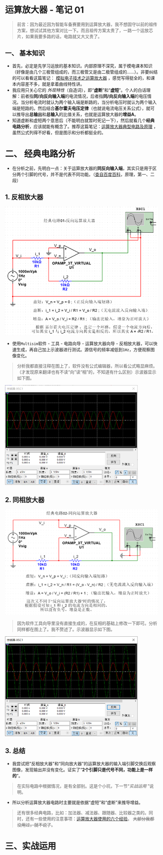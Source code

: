# 运算放大器 - 笔记 01

> 前言：因为最近因为智能车备赛要用到运算放大器，我不想固守以前的祖传方案，想试试其他方案对比一下。而且祖传方案太贵了，一路一个运放芯片，如果我要多路的话，电路就又大又贵了。



## 一、 基本知识

- 首先，必定是先学习运放的基本知识。内部原理不深究，属于模电课本知识（好像是由几个三极管组成的，而三极管又是由二极管组成的……）。非要纠结的可以看看这篇笔记：  [模拟电子技术之运算放大器](https://blog.csdn.net/zbp_12138/article/details/106568446)  ，感觉写得挺全的，和课本内容差不多，就是拿着曲线特性讲。
- 我应用只关心它的 *外现特性*（自造词），即“**虚断**”和“**虚短**”。个人的白话理解：前者指**同/向反向输入端**的电流情况，后者指**同/向反向输入端**的电压情况。当分析电流时就认为两个输入端是断路的，当分析电压时就认为两个输入端是短路的。然后结合**基尔霍夫电压定律**（也就说电流电压关系公式），就可以推导出**总输出**和**总输入**的比值关系，也就是运算放大器的**增益A**。
- 知道虚断和虚短两个意思后（不能明白就暂时死记一下），然后就看几个**经典电路分析**，应该就能有概念了。推荐这篇笔记：[运算放大器典型电路及原理](https://blog.csdn.net/qq_41069421/article/details/91396768) ，虽然公式列得不好看，但是图示和分析都挺全的。

# 二、 经典电路分析

- 在分析之前，先明白一点：关于运算放大器的**同反向输入端**，其实只是用于区分两个引脚的代号，并不是代表不同功能。（[查自百度百科](https://baike.baidu.com/item/%E8%BF%90%E7%AE%97%E6%94%BE%E5%A4%A7%E5%99%A8/7083620?fr=aladdin)，原理，第一、二段）

## 1. 反相放大器

<img src="./20210513200029.png" alt="软件截图" style="zoom:60%;" />

- 使用`Multisim`软件 - 工具 - 电路向导 - 运算放大器向导 - 反相放大器，可以快速生成，再自己加上示波器进行测试。源信号的频率减低到`1Hz`，方便观察图像变化。

> 分析我都直接注释在图上了，软件没有公式编辑器，所以看公式略显麻烦。（才发现原来翻译也有不读“向”读“相”的，不知道有什么区别）示波器显示如下图。

<img src="./20210514201401.png"  alt="示波器显示"  style="zoom:60%;" />

##  2. 同相放大器

<img src="./20210513200746.png" alt="软件截图" style="zoom:60%;" />

> 因为软件工具向导里没有直接生成的，在反相的基础上修改一下即可。分析同样都在图上了。我不赘述了。示波器显示如下图。

<img src="./20210514201951.png" alt="示波器显示" style="zoom:60%;" />

## 3.  总结

- 我尝试把"反相放大器"和“同向放大器”的运算放大器的输入端引脚交换后观察图像，发现输出并没有变化。证实了“**2个引脚只是代号不同，功能上是一样的**”。

> 在实际电路中根据情况，是有全部别。这是个小坑，下一节“*实战运用* ”说明。

- 所以分析运算放大器电路时主要就是依据“虚短”和“虚断”来推导增益。

> 还有很多经典电路，比如：加法器、减法器、跟随器、比较器之类的。同时，还有一些使用的注意事项：[运算放大器使用的六个经验](http://www.elecfans.com/analog/20161128452967.html)。 ~~大部分我都没用过，就不说了~~。



# 三、实战运用



